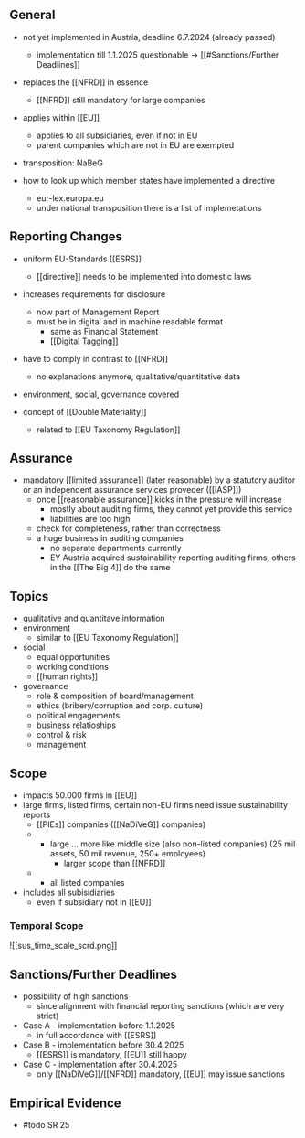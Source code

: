 ## General
- not yet implemented in Austria, deadline 6.7.2024 (already passed)
	- implementation till 1.1.2025 questionable -> [[#Sanctions/Further Deadlines]]
- replaces the [[NFRD]] in essence
	- [[NFRD]] still mandatory for large companies
- applies within [[EU]]
	- applies to all subsidiaries, even if not in EU
	- parent companies which are not in EU are exempted
- transposition: NaBeG

- how to look up which member states have implemented a directive
	- eur-lex.europa.eu
	- under national transposition there is a list of implemetations 

## Reporting Changes
- uniform EU-Standards [[ESRS]] 
	- [[directive]] needs to be implemented into domestic laws
- increases requirements for disclosure
	- now part of Management Report
	- must be in digital and in machine readable format
		- same as Financial Statement 
		- [[Digital Tagging]]
- have to comply in contrast to [[NFRD]]
	- no explanations anymore, qualitative/quantitative data
- environment, social, governance covered

- concept of [[Double Materiality]]
	- related to [[EU Taxonomy Regulation]]

## Assurance
- mandatory [[limited assurance]] (later reasonable) by a statutory auditor or an independent assurance services proveder ([[IASP]])
	- once [[reasonable assurance]] kicks in the pressure will increase
		- mostly about auditing firms, they cannot yet provide this service
		- liabilities are too high
	- check for completeness, rather than correctness
	- a huge business in auditing companies
		- no separate departments currently
		- EY Austria acquired sustainability reporting auditing firms, others in the [[The Big 4]] do the same

## Topics
- qualitative and quantitave information
- environment
	- similar to [[EU Taxonomy Regulation]]
- social
	- equal opportunities
	- working conditions
	- [[human rights]]
- governance
	- role & composition of board/management
	- ethics (bribery/corruption and corp. culture)
	- political engagements
	- business relatioships
	- control & risk
	- management

## Scope
- impacts 50.000 firms in [[EU]]
- large firms, listed firms, certain non-EU firms need issue sustainability reports
	- [[PIEs]] companies ([[NaDiVeG]] companies)
	- + large ... more like middle size (also non-listed companies) (25 mil assets, 50 mil revenue, 250+ employees)
		- larger scope than [[NFRD]]
	- + all listed companies
- includes all subisidiaries
	- even if subsidiary not in [[EU]]

### Temporal Scope
![[sus_time_scale_scrd.png]]

## Sanctions/Further Deadlines
- possibility of high sanctions
	- since alignment with financial reporting sanctions (which are very strict)
- Case A - implementation before 1.1.2025
	- in full accordance with [[ESRS]]
- Case B - implementation before 30.4.2025
	- [[ESRS]] is mandatory, [[EU]] still happy
- Case C - implementation after 30.4.2025
	- only [[NaDiVeG]]/[[NFRD]] mandatory, [[EU]] may issue sanctions

## Empirical Evidence
- #todo SR 25